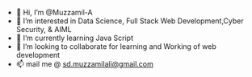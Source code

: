 - 👋 Hi, I’m @Muzzamil-A
- 👀 I’m interested in Data Science, Full Stack Web Development,Cyber Security, & AIML
- 🌱 I’m currently learning Java Script
- 💞️ I’m looking to collaborate for learning and Working of web development
- 📫 mail me @ sd.muzzamilali@gmail.com

<!---
Muzzamil-A/Muzzamil-A is a ✨ special ✨ repository because its `README.md` (this file) appears on your GitHub profile.
You can click the Preview link to take a look at your changes.
--->
